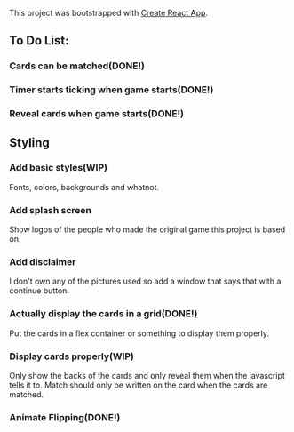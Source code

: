 This project was bootstrapped with [Create React App](https://github.com/facebook/create-react-app).

## To Do List:

### Cards can be matched(DONE!)

### Timer starts ticking when game starts(DONE!)

### Reveal cards when game starts(DONE!)


## Styling

### Add basic styles(WIP)
Fonts, colors, backgrounds and whatnot.

### Add splash screen
Show logos of the people who made the original game this project is based on.

### Add disclaimer
I don't own any of the pictures used so add a window that says that with a continue button.

### Actually display the cards in a grid(DONE!)
Put the cards in a flex container or something to display them properly. 

### Display cards properly(WIP)
Only show the backs of the cards and only reveal them when the javascript tells it to. Match should only be written on the card when the cards are matched.

### Animate Flipping(DONE!)
